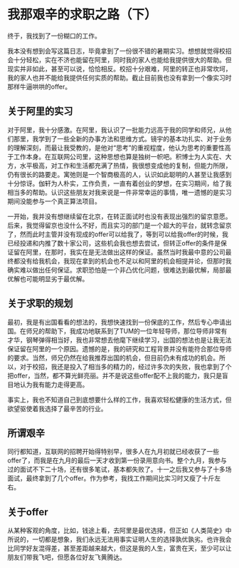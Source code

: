 # 我那艰辛的求职之路（下）

终于，我找到了一份糊口的工作。

我本没有想到会写这篇日志，毕竟拿到了一份很不错的暑期实习。想想就觉得校招会十分轻松，实在不济也能留在阿里，同时我的家人也能给我提供很大的帮助。但现实并非如此，甚至可以说，恰恰相反。校招十分艰难，阿里的转正也非常坎坷，我的家人也并不能给我提供任何实质的帮助。截止目前我也没有拿到一个像实习时那样牛逼哄哄的offer。

## 关于阿里的实习

对于阿里，我十分感激。在阿里，我认识了一批能力远高于我的同学和师兄，从他们那里，我学到了一些全新的办事方法和思维方式。镜宇的基本功扎实、对于业务的理解深刻，而最让我受教的，是他对“思考”的重视程度，他认为思考的重要性高于工作本身。在互联网公司里，这种思想也算是独树一帜吧。积博士为人实在、大方，水平极高，对工作和生活都充满了热情，我很想变成他的复制，但能力所限，仍有很长的路要走。寓弛则是一个智商极高的人，认识如此聪明的人甚至让我感到十分惊讶。伽轩为人朴实，工作负责，一直有着创业的梦想，在实习期间，给了我相当多的帮助。认识这些朋友对我来说是一件非常幸运的事情，唯一遗憾的是实习期间没能参与一个真正算法项目。

一开始，我并没有想继续留在北京，在转正面试时也没有表现出强烈的留京意愿。后来，我觉得留京也没什么不好，而且实习的部门是一个超大的平台，就转念留京了，然而此时主管并没有现成的offer可以给我了，等到可以给我offer的时候，我已经投递和内推了数十家公司，这些机会我也想去尝试，但转正offer的条件是保证留在阿里，在那时，我实在是无法做出这样的保证。虽然当时我最中意的公司最终都没有给我机会，我现在拿到的机会也不足以和阿里的机会相提并论，但那时我确实难以做出任何保证。求职恐怕是一个非凸优化问题，很难达到最优解，局部最优解也可能明显劣于最优解。

## 关于求职的规划

最初，我是有出国看看的想法的，我想快速找到一份保底的工作，然后专心申请出国。在师兄的帮助下，我成功地联系到了TUM的一位年轻导师，那位导师非常有才华，钢琴弹得相当好，我也非常想去他麾下继续学习，出国的想法也是让我无法保证留在阿里的一个原因。遗憾的是，我的研究和工程背景并没有能符合那位导师的要求。当然，师兄仍然在给我推荐出国的机会，但目前仍未有成功的机会。所以，对于校招，我还是投入了相当多的精力的，经过许多次的失败，我也拿到了个把offer，当然，都不算光鲜亮丽。并不是说这些offer配不上我的能力，我只是盲目地认为我有能力走得更高。

事实上，我也不知道自己到底想要什么样的工作，我喜欢轻松健康的生活方式，但欲望驱使着我选择了最辛苦的行业。

## 所谓艰辛

同行都知道，互联网的招聘开始得特别早，很多人在九月初就已经收获了一些offer了，而我是在九月的最后一天才收到第一份录用意向书。整个九月，我参与过的面试不下二十场，还有很多笔试，基本都失败了。十一之后我又参与了十多场面试，最终拿到了几个offer。作为参考，我找工作期间比实习时又瘦了十斤左右。

## 关于offer

从某种客观的角度，比如，钱途上看，去阿里是最优选择，但正如《人类简史》中所说的，一切都是想象，我们永远无法用事实证明人生的选择孰优孰劣。也许我会比同学好友混得差，甚至差距越来越大，但这是我的人生，富贵在天，至少可以让朋友们带我飞吧，但愿各位好友飞黄腾达。
